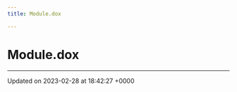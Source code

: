```yaml
---
title: Module.dox

---
```


# Module.dox








-------------------------------

Updated on 2023-02-28 at 18:42:27 +0000
